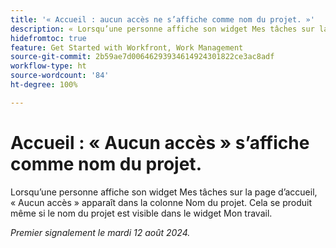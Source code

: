 ```yaml
---
title: '« Accueil : aucun accès ne s’affiche comme nom du projet. »'
description: « Lorsqu’une personne affiche son widget Mes tâches sur la page d’accueil, "Aucun accès" apparaît dans la colonne Nom du projet. Cela se produit même si le nom du projet est visible dans le widget Mon travail. »
hidefromtoc: true
feature: Get Started with Workfront, Work Management
source-git-commit: 2b59ae7d00646293934614924301822ce3ac8adf
workflow-type: ht
source-wordcount: '84'
ht-degree: 100%

---
```



# Accueil : « Aucun accès » s’affiche comme nom du projet.

Lorsqu’une personne affiche son widget Mes tâches sur la page d’accueil, « Aucun accès » apparaît dans la colonne Nom du projet. Cela se produit même si le nom du projet est visible dans le widget Mon travail.

_Premier signalement le mardi 12 août 2024._
